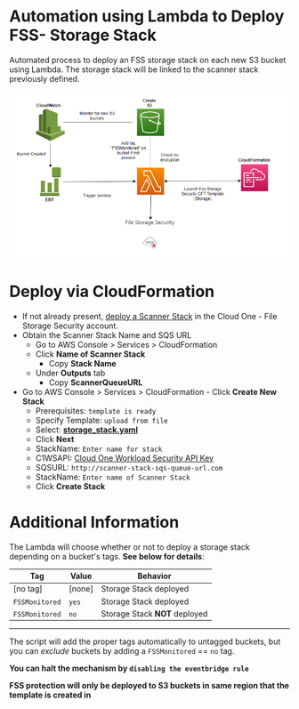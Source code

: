 # Automation using Lambda to Deploy FSS- Storage Stack 

Automated process to deploy an FSS storage stack on each new S3 bucket using Lambda. The storage stack will be linked to the scanner stack previously defined.

![architecture](architecture.png)

# Deploy via CloudFormation

   * If not already present, [deploy a Scanner Stack](https://cloudone.trendmicro.com/docs/file-storage-security/stack-add/#AddScanner) in the Cloud One - File Storage Security account.
   * Obtain the Scanner Stack Name and SQS URL
      - Go to AWS Console > Services > CloudFormation
      - Click **Name of Scanner Stack**
         - Copy **Stack Name** 
      - Under **Outputs** tab
         - Copy **ScannerQueueURL**
   * Go to AWS Console > Services > CloudFormation
    - Click **Create New Stack**
      - Prerequisites: `template is ready`
      - Specify Template: `upload from file`
      - Select: **[storage_stack.yaml](https://github.com/trendmicro/cloudone-filestorage-plugins/blob/master/deployment/aws-python-storage-stack-automation/storage_stack.yaml)**
      - Click **Next**
      - StackName: `Enter name for stack`
      - C1WSAPI: [Cloud One Workload Security API Key](https://cloudone.trendmicro.com/docs/file-storage-security/api-create-stack/#Prerequisite)
      - SQSURL: `http://scanner-stack-sqs-queue-url.com`
      - StackName: `Enter name of Scanner Stack`
      - Click **Create Stack**
      
# Additional Information
The Lambda will choose whether or not to deploy a storage stack depending on a bucket's tags. **See below for details**:

| Tag            | Value  | Behavior                       |
| -------------- | ------ | ------------------------------ |
| [no tag]       | [none] | Storage Stack deployed         |
| `FSSMonitored` | `yes`  | Storage Stack deployed         |
| `FSSMonitored` | `no`   | Storage Stack **NOT** deployed |
<hr>

The script will add the proper tags automatically to untagged buckets, but you can *exclude* buckets by adding a `FSSMonitored` == `no` tag. 

**You can halt the mechanism by `disabling the eventbridge rule`**

**FSS protection will only be deployed to S3 buckets in same region that the template is created in**